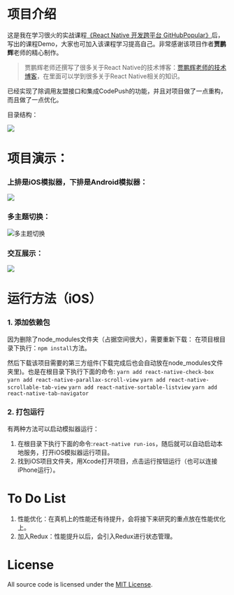# 项目介绍

这是我在学习很火的实战课程[《React Native 开发跨平台 GitHubPopular》](http://coding.imooc.com/class/89.html)后，写出的课程Demo，大家也可加入该课程学习提高自己。非常感谢该项目作者**贾鹏辉**老师的精心制作。

>贾鹏辉老师还撰写了很多关于React Native的技术博客：[贾鹏辉老师的技术博客](http://www.devio.org/)，在里面可以学到很多关于React Native相关的知识。

已经实现了除调用友盟接口和集成CodePush的功能，并且对项目做了一点重构，而且做了一点优化。

目录结构：

![](http://oih3a9o4n.bkt.clouddn.com/rn_12.png)


# 项目演示：

### 上排是iOS模拟器，下排是Android模拟器：
![](http://oih3a9o4n.bkt.clouddn.com/rn_13.png)

### 多主题切换：
![多主题切换](http://oih3a9o4n.bkt.clouddn.com/rn_15_1.png)

### 交互展示：
![](http://oih3a9o4n.bkt.clouddn.com/github%E5%AE%A2%E6%88%B7%E7%AB%AF_4.gif)

# 运行方法（iOS）

### 1. 添加依赖包
因为删除了node_modules文件夹（占据空间很大），需要重新下载：
在项目根目录下执行：``npm install``方法。

然后下载该项目需要的第三方组件(下载完成后也会自动放在node_modules文件夹里)。也是在根目录下执行下面的命令:
``yarn add react-native-check-box``
``yarn add react-native-parallax-scroll-view``
``yarn add react-native-scrollable-tab-view``
``yarn add react-native-sortable-listview``
``yarn add react-native-tab-navigator``

### 2. 打包运行

有两种方法可以启动模拟器运行：
1. 在根目录下执行下面的命令:``react-native run-ios``，随后就可以自动启动本地服务，打开iOS模拟器运行项目。
2. 找到iOS项目文件夹，用Xcode打开项目，点击运行按钮运行（也可以连接iPhone运行）。


# To Do List
1. 性能优化：在真机上的性能还有待提升，会将接下来研究的重点放在性能优化上。
2. 加入Redux：性能提升以后，会引入Redux进行状态管理。


# License
All source code is licensed under the [MIT License](https://github.com/knightsj/GitHubPopular-SJ/blob/master/LICENSE).





